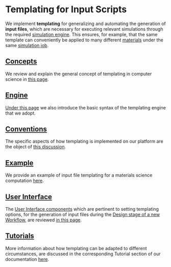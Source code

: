 # Templating for Input Scripts

We implement **templating** for generalizing and automating the generation of **input files**, which are necessary for executing relevant simulations through the required [simulation engine](../../software/applications.md). This ensures, for example, that the same template can conveniently be applied to many different [materials](../../materials/overview.md) under the same [simulation job](../../jobs/overview.md).

## [Concepts](concept.md)

We review and explain the general concept of templating in computer science in [this page](concept.md). 

## [Engine](engine.md)

[Under this page](engine.md) we also introduce the basic syntax of the templating engine that we adopt.

## [Conventions](exabyte-conventions.md)

The specific aspects of how templating is implemented on our platform are the object of [this discussion](exabyte-conventions.md).

## [Example](examples.md)

We provide an example of input file templating for a materials science computation [here](examples.md).

## [User Interface](ui.md)

The [User Interface components](ui.md) which are pertinent to setting templating options, for the generation of input files during the [Design stage of a new Workflow](../../workflow-designer/overview.md), are reviewed [in this page](../../workflow-designer/unit-editor/input-templates.md).

## [Tutorials](../../tutorials/templating/overview.md)

More information about how templating can be adapted to different circumstances, are discussed in the corresponding Tutorial section of our documentation [here](../../tutorials/templating/overview.md).
